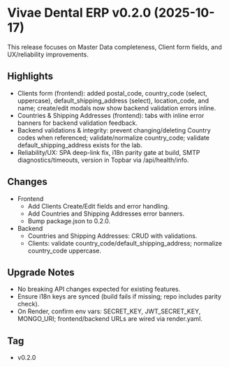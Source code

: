 # Vivae Dental ERP v0.2.0 (2025-10-17)

This release focuses on Master Data completeness, Client form fields, and UX/reliability improvements.

## Highlights
- Clients form (frontend): added postal_code, country_code (select, uppercase), default_shipping_address (select), location_code, and name; create/edit modals now show backend validation errors inline.
- Countries & Shipping Addresses (frontend): tabs with inline error banners for backend validation feedback.
- Backend validations & integrity: prevent changing/deleting Country codes when referenced; validate/normalize country_code; validate default_shipping_address exists for the lab.
- Reliability/UX: SPA deep-link fix, i18n parity gate at build, SMTP diagnostics/timeouts, version in Topbar via /api/health/info.

## Changes
- Frontend
  - Add Clients Create/Edit fields and error handling.
  - Add Countries and Shipping Addresses error banners.
  - Bump package.json to 0.2.0.
- Backend
  - Countries and Shipping Addresses: CRUD with validations.
  - Clients: validate country_code/default_shipping_address; normalize country_code uppercase.

## Upgrade Notes
- No breaking API changes expected for existing features.
- Ensure i18n keys are synced (build fails if missing; repo includes parity check).
- On Render, confirm env vars: SECRET_KEY, JWT_SECRET_KEY, MONGO_URI; frontend/backend URLs are wired via render.yaml.

## Tag
- v0.2.0
